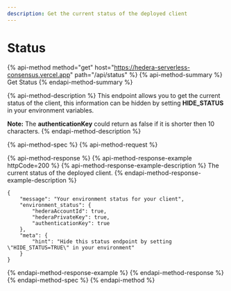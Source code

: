 ```yaml
---
description: Get the current status of the deployed client
---
```


# Status

{% api-method method="get" host="https://hedera-serverless-consensus.vercel.app" path="/api/status" %}
{% api-method-summary %}
Get Status
{% endapi-method-summary %}

{% api-method-description %}
This endpoint allows you to get the current status of the client, this information can be hidden by setting **HIDE\_STATUS** in your environment variables.  
  
**Note:** The **authenticationKey** could return as false if it is shorter then 10 characters.
{% endapi-method-description %}

{% api-method-spec %}
{% api-method-request %}

{% api-method-response %}
{% api-method-response-example httpCode=200 %}
{% api-method-response-example-description %}
The current status of the deployed client.
{% endapi-method-response-example-description %}

```
{
    "message": "Your environment status for your client",
    "environment_status": {
        "hederaAccountId": true,
        "hederaPrivateKey": true,
        "authenticationKey": true
    },
    "meta": {
        "hint": "Hide this status endpoint by setting \"HIDE_STATUS=TRUE\" in your environment"
    }
}
```
{% endapi-method-response-example %}
{% endapi-method-response %}
{% endapi-method-spec %}
{% endapi-method %}



